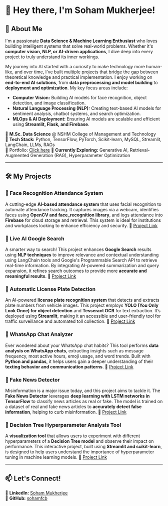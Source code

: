 # 👋 Hey there, I'm Soham Mukherjee!

## 🚀 About Me

I'm a passionate **Data Science & Machine Learning Enthusiast** who loves building intelligent systems that solve real-world problems. Whether it's **computer vision, NLP, or AI-driven applications**, I dive deep into every project to truly understand its inner workings.

My journey into AI started with a curiosity to make technology more human-like, and over time, I've built multiple projects that bridge the gap between theoretical knowledge and practical implementation. I enjoy working on **end-to-end AI solutions**, from **data preprocessing and model building** to **deployment and optimization**. My key focus areas include:

- **Computer Vision:** Building AI models for face recognition, object detection, and image classification.
- **Natural Language Processing (NLP):** Creating text-based AI models for sentiment analysis, chatbot systems, and search optimization.
- **MLOps & AI Deployment:** Ensuring AI models are scalable and efficient using **Streamlit, Flask, and Firebase**.

🔹 **M.Sc. Data Science** @ NSHM College of Management and Technology  
🔹 **Tech Stack:** Python, TensorFlow, PyTorch, Scikit-learn, MySQL, Streamlit, LangChain, LLMs, RAGs  
🔹 Portfolio: [Click here](https://www.sohamfcb.github.io)
🔹 **Currently Exploring:** Generative AI, Retrieval-Augmented Generation (RAG), Hyperparameter Optimization  

---

## 🛠️ My Projects

### 🔹 Face Recognition Attendance System
A cutting-edge **AI-based attendance system** that uses facial recognition to automate attendance tracking. It captures images via a webcam, identifies faces using **OpenCV and face_recognition library**, and logs attendance into **Firebase** for cloud storage and retrieval. This system is ideal for institutions and workplaces looking to enhance efficiency and security.
🔗 [Project Link](https://github.com/sohamfcb/face-recognition-attendance-system)

### 🔹 Live AI Google Search
A smarter way to search! This project enhances **Google Search** results using **NLP techniques** to improve relevance and contextual understanding using LangChain tools and Google's Programmable Search API to retrieve real-time information. By integrating AI-powered summarization and query expansion, it refines search outcomes to provide more **accurate and meaningful results**.
🔗 [Project Link](https://github.com/sohamfcb/live-ai-google-search)

### 🔹 Automatic License Plate Detection
An AI-powered **license plate recognition system** that detects and extracts plate numbers from vehicle images. This project employs **YOLO (You Only Look Once) for object detection** and **Tesseract OCR** for text extraction. It’s deployed using **Streamlit**, making it an accessible and user-friendly tool for traffic surveillance and automated toll collection.
🔗 [Project Link](https://github.com/sohamfcb/automatic-license-plate-detection)

### 🔹 WhatsApp Chat Analyzer
Ever wondered about your WhatsApp chat habits? This tool performs **data analysis on WhatsApp chats**, extracting insights such as message frequency, most active hours, emoji usage, and word trends. Built with **Python and pandas**, it helps users gain a deeper understanding of their **texting behavior and communication patterns**.
🔗 [Project Link](https://github.com/sohamfcb/whatsapp-chat-analyzer)

### 🔹 Fake News Detector
Misinformation is a major issue today, and this project aims to tackle it. The **Fake News Detector** leverages **deep learning with LSTM networks in TensorFlow** to classify news articles as real or fake. The model is trained on a dataset of real and fake news articles to **accurately detect false information**, helping to curb misinformation.
🔗 [Project Link](https://github.com/sohamfcb/fake-news-detector)

### 🔹 Decision Tree Hyperparameter Analysis Tool
A **visualization tool** that allows users to experiment with different hyperparameters of a **Decision Tree model** and observe their impact on performance. This interactive project, built using **Streamlit and scikit-learn**, is designed to help users understand the importance of hyperparameter tuning in machine learning models.
🔗 [Project Link](https://github.com/sohamfcb/decision-tree-hyperparameter-analysis-tool)

---

## 📫 Let's Connect!
💼 **LinkedIn:** [Soham Mukherjee](https://www.linkedin.com/in/soham-mukherjee-962b95272/)  
🐍 **GitHub:** [sohamfcb](https://github.com/sohamfcb)  

